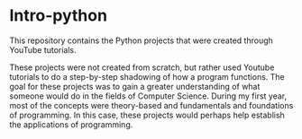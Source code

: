 # Intro-python
This repository contains the Python projects that were created through YouTube tutorials.

These projects were not created from scratch, but rather used Youtube tutorials to do a 
step-by-step shadowing of how a program functions. The goal for these projects was to 
gain a greater understanding of what someone would do in the fields of Computer Science.
During my first year, most of the concepts were theory-based and fundamentals and foundations
of programming. In this case, these projects would perhaps help establish the applications of programming.
